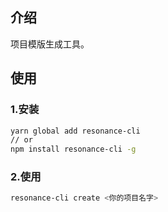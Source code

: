 ## 介绍
项目模版生成工具。

## 使用
### 1.安装
```sh
yarn global add resonance-cli
// or
npm install resonance-cli -g
```
### 2.使用
```sh
resonance-cli create <你的项目名字>
```